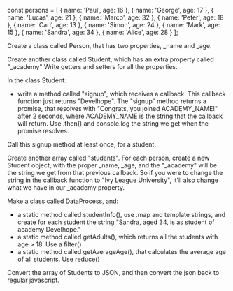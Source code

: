const persons = [
  { name: 'Paul', age: 16 },
  { name: 'George', age: 17 },
  { name: 'Lucas', age: 21 },
  { name: 'Marco', age: 32 },
  { name: 'Peter', age: 18 },
  { name: 'Carl', age: 13 },
  { name: 'Simon', age: 24 },
  { name: 'Mark', age: 15 },
  { name: 'Sandra', age: 34 },
  { name: 'Alice', age: 28 }
];


Create a class called Person, that has two properties, _name and _age.

Create another class called Student, which has an extra property called "_academy"
Write getters and setters for all the properties.

In the class Student:
 - write a method called "signup", which receives a callback. This callback function just returns "Develhope". The "signup" method returns a promise, that resolves with "Congrats, you joined ACADEMY_NAME!" after 2 seconds, where ACADEMY_NAME is the string that the callback will return. Use .then() and console.log the string we get when the promise resolves.

Call this signup method at least once, for a student.

Create another array called "students". For each person, create a new Student object, with the proper _name, _age, and the "_academy" will be the string we get from that previous callback. So if you were to change the string in the callback function to "Ivy League University", it'll also change what we have in our _academy property.

Make a class called DataProcess, and:
 - a  static method called studentInfo(), use .map and template strings, and create for each student the string "Sandra, aged 34, is as student of academy Develhope."
 - a static method called getAdults(), which returns all the students with age > 18. Use a filter()
 - a static method called getAverageAge(), that calculates the average age of all students. Use reduce()


Convert the array of Students to JSON, and then convert the json back to regular javascript.


